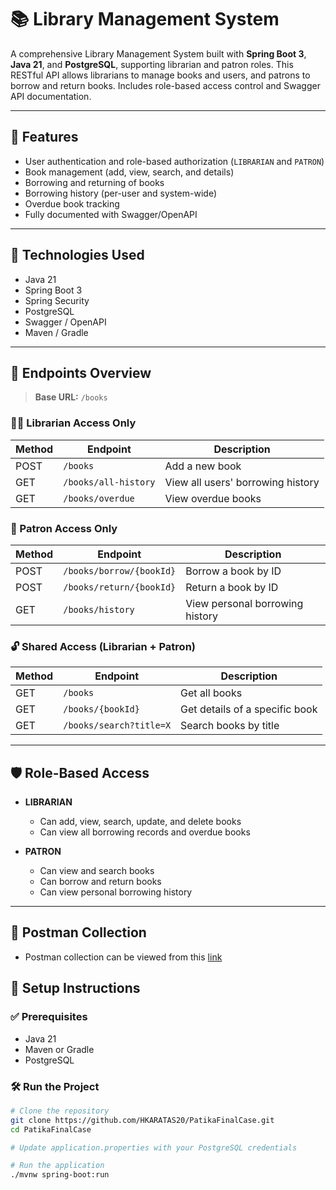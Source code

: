 # 📚 Library Management System

A comprehensive Library Management System built with **Spring Boot 3**, **Java 21**, and **PostgreSQL**, supporting librarian and patron roles. This RESTful API allows librarians to manage books and users, and patrons to borrow and return books. Includes role-based access control and Swagger API documentation.

---

## 🚀 Features

- User authentication and role-based authorization (`LIBRARIAN` and `PATRON`)
- Book management (add, view, search, and details)
- Borrowing and returning of books
- Borrowing history (per-user and system-wide)
- Overdue book tracking
- Fully documented with Swagger/OpenAPI

---

## 🔧 Technologies Used

- Java 21
- Spring Boot 3
- Spring Security
- PostgreSQL
- Swagger / OpenAPI
- Maven / Gradle

---

## 📁 Endpoints Overview

> **Base URL:** `/books`

### 🧑‍🏫 Librarian Access Only

| Method | Endpoint              | Description                      |
|--------|-----------------------|----------------------------------|
| POST   | `/books`              | Add a new book                   |
| GET    | `/books/all-history`  | View all users' borrowing history |
| GET    | `/books/overdue`      | View overdue books               |

### 👤 Patron Access Only

| Method | Endpoint                 | Description              |
|--------|--------------------------|--------------------------|
| POST   | `/books/borrow/{bookId}` | Borrow a book by ID      |
| POST   | `/books/return/{bookId}` | Return a book by ID      |
| GET    | `/books/history`         | View personal borrowing history |

### 🔓 Shared Access (Librarian + Patron)

| Method | Endpoint                | Description                     |
|--------|-------------------------|---------------------------------|
| GET    | `/books`                | Get all books                   |
| GET    | `/books/{bookId}`       | Get details of a specific book |
| GET    | `/books/search?title=X` | Search books by title           |

---

## 🛡️ Role-Based Access

- **LIBRARIAN**
  - Can add, view, search, update, and delete books
  - Can view all borrowing records and overdue books

- **PATRON**
  - Can view and search books
  - Can borrow and return books
  - Can view personal borrowing history

---
## 📄 Postman Collection
- Postman collection can be viewed from this [link](https://orange-crescent-5908549.postman.co/workspace/Altay-Karata%C5%9F's-Workspace~ccc629fa-cbd3-4a3b-82e2-82b6a127c413/collection/44795413-d1d95932-e86f-42d0-a105-e23535364e92?action=share&creator=44795413)




## 🔗 Setup Instructions

### ✅ Prerequisites

- Java 21
- Maven or Gradle
- PostgreSQL

### 🛠️ Run the Project

```bash
# Clone the repository
git clone https://github.com/HKARATAS20/PatikaFinalCase.git
cd PatikaFinalCase

# Update application.properties with your PostgreSQL credentials

# Run the application
./mvnw spring-boot:run
